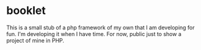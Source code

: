 # booklet

This is a small stub of a php framework of my own that I am developing for fun. I'm developing it when I have time. For now, public just to show a project of mine in PHP.
